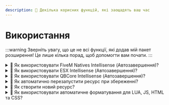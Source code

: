 ```yaml
---
description: 🎉 Декілька корисних функцій, які заощадять ваш час
---
```


# Використання

:::warning
Зверніть увагу, що це не всі функції, які додав мій пакет розширення! Це лише кілька порад, щоб допомогти вам почати.
:::

<details>
  <summary>
    <span>💭 Як використовувати FiveM Natives Intellisense (Автозавершення)?</span>
  </summary>
   1. Натисніть STRG + SPACE або почніть вводити, щоб відкрити автозавершення
   2. Шукайте будь-який натив
   <img src="/img/vscode-fivem-pack/usage_1.gif" alt="Використання пакету FiveM" />
   3. 🎉 Тепер ви можете швидше використовувати FiveM Natives!
</details>

<details>
  <summary>
    <span>💭 Як використовувати ESX Intellisense (Автозавершення)?</span>
  </summary>
   1. Натисніть STRG + SPACE або почніть вводити, щоб відкрити автозавершення
   2. Шукайте xPlayer або ESX
   <img src="/img/vscode-fivem-pack/usage_2.gif" alt="Використання пакету FiveM" />
   3. 🎉 Тепер ви можете швидше використовувати методи ESX!
</details>

<details>
  <summary>
    <span>💭 Як використовувати QBCore Intellisense (Автозавершення)?</span>
  </summary>
   1. Натисніть STRG + SPACE або почніть вводити, щоб відкрити автозавершення
   2. Шукайте Player або QBCore
   <img src="/img/vscode-fivem-pack/usage_3.gif" alt="Використання пакету FiveM" />
   3. 🎉 Тепер ви можете швидше використовувати методи QBCore!
</details>

<details>
  <summary>
    <span>💭 Як автоматично перезапустити ресурс при збереженні?</span>
  </summary>
   1. Запустіть свою повну папку зі скриптами у vscode (робоча область)
   2. Натисніть кнопку `Connect` у нижньому лівому куті
   <img src="/img/vscode-fivem-pack/usage_4.png" alt="Використання пакету FiveM" />
   3. Після цього відкриється вікно введення. Введіть RCON пароль, який ви визначили у своєму CFG
   <img src="/img/vscode-fivem-pack/usage_5.png" alt="Використання пакету FiveM" />
   4. 🎉 Тепер RCON запит надсилається при кожному збереженні, і ресурс (назва робочої області) перезапускається, поки пароль правильний.
</details>

<details>
  <summary>
    <span>💭 Як створити новий ресурс?</span>
  </summary>
   1. Клацніть правою кнопкою миші на панелі файлів
   2. Виберіть `Generate FiveM resource`
   <img src="/img/vscode-fivem-pack/usage_6.png" alt="Використання пакету FiveM" />
   3. Дотримуйтесь налаштувань
   <img src="/img/vscode-fivem-pack/usage_7.gif" alt="Використання пакету FiveM" />
   4. 🎉 Ви створили новий скрипт!
   <img src="/img/vscode-fivem-pack/usage_8.png" alt="Використання пакету FiveM" />
   <br></br>
   <img src="/img/vscode-fivem-pack/usage_9.png" alt="Використання пакету FiveM" />
</details>

<details>
  <summary>
    <span>💭 Як використовувати автоматичне форматування для LUA, JS, HTML та CSS?</span>
  </summary>
   1. Створіть папку `.vscode` у вашій робочій області
   2. Створіть файл `settings.json`, використовуючи поточний [шаблон налаштувань](https://github.com/Tuncion/vscode-fivem-development-kit/blob/main/examples/settings.json) на GitHub
   3. Налаштуйте параметри
   4. 🎉 Якщо ви зараз збережете файл, код буде автоматично відформатовано
</details>